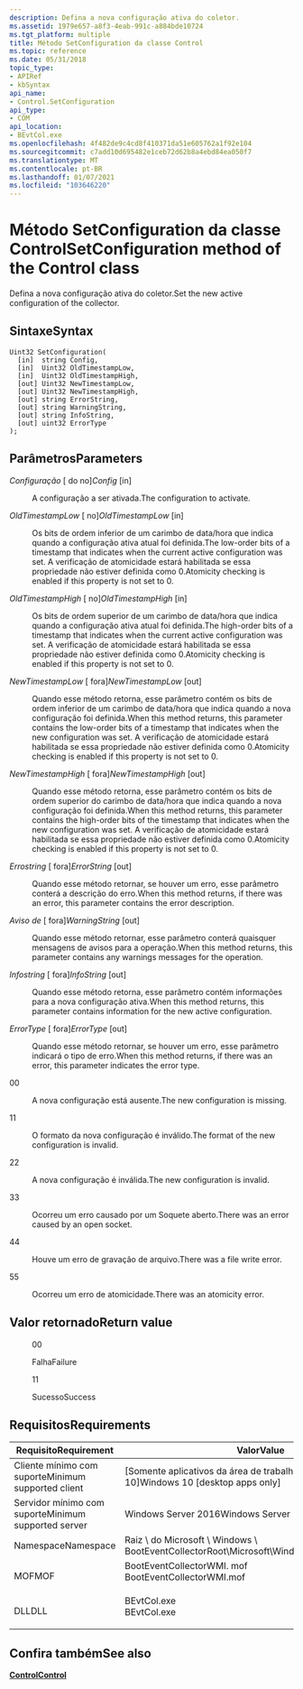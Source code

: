 ```yaml
---
description: Defina a nova configuração ativa do coletor.
ms.assetid: 1979e657-a8f3-4eab-991c-a884bde10724
ms.tgt_platform: multiple
title: Método SetConfiguration da classe Control
ms.topic: reference
ms.date: 05/31/2018
topic_type:
- APIRef
- kbSyntax
api_name:
- Control.SetConfiguration
api_type:
- COM
api_location:
- BEvtCol.exe
ms.openlocfilehash: 4f482de9c4cd8f410371da51e605762a1f92e104
ms.sourcegitcommit: c7add10d695482e1ceb72d62b8a4ebd84ea050f7
ms.translationtype: MT
ms.contentlocale: pt-BR
ms.lasthandoff: 01/07/2021
ms.locfileid: "103646220"
---
```

# <a name="setconfiguration-method-of-the-control-class"></a><span data-ttu-id="1c759-103">Método SetConfiguration da classe Control</span><span class="sxs-lookup"><span data-stu-id="1c759-103">SetConfiguration method of the Control class</span></span>

<span data-ttu-id="1c759-104">Defina a nova configuração ativa do coletor.</span><span class="sxs-lookup"><span data-stu-id="1c759-104">Set the new active configuration of the collector.</span></span>

## <a name="syntax"></a><span data-ttu-id="1c759-105">Sintaxe</span><span class="sxs-lookup"><span data-stu-id="1c759-105">Syntax</span></span>


```mof
Uint32 SetConfiguration(
  [in]  string Config,
  [in]  Uint32 OldTimestampLow,
  [in]  Uint32 OldTimestampHigh,
  [out] Uint32 NewTimestampLow,
  [out] Uint32 NewTimestampHigh,
  [out] string ErrorString,
  [out] string WarningString,
  [out] string InfoString,
  [out] uint32 ErrorType
);
```



## <a name="parameters"></a><span data-ttu-id="1c759-106">Parâmetros</span><span class="sxs-lookup"><span data-stu-id="1c759-106">Parameters</span></span>

<dl> <dt>

<span data-ttu-id="1c759-107">*Configuração* \[ do no\]</span><span class="sxs-lookup"><span data-stu-id="1c759-107">*Config* \[in\]</span></span>
</dt> <dd>

<span data-ttu-id="1c759-108">A configuração a ser ativada.</span><span class="sxs-lookup"><span data-stu-id="1c759-108">The configuration to activate.</span></span>

</dd> <dt>

<span data-ttu-id="1c759-109">*OldTimestampLow* \[ no\]</span><span class="sxs-lookup"><span data-stu-id="1c759-109">*OldTimestampLow* \[in\]</span></span>
</dt> <dd>

<span data-ttu-id="1c759-110">Os bits de ordem inferior de um carimbo de data/hora que indica quando a configuração ativa atual foi definida.</span><span class="sxs-lookup"><span data-stu-id="1c759-110">The low-order bits of a timestamp that indicates when the current active configuration was set.</span></span> <span data-ttu-id="1c759-111">A verificação de atomicidade estará habilitada se essa propriedade não estiver definida como 0.</span><span class="sxs-lookup"><span data-stu-id="1c759-111">Atomicity checking is enabled if this property is not set to 0.</span></span>

</dd> <dt>

<span data-ttu-id="1c759-112">*OldTimestampHigh* \[ no\]</span><span class="sxs-lookup"><span data-stu-id="1c759-112">*OldTimestampHigh* \[in\]</span></span>
</dt> <dd>

<span data-ttu-id="1c759-113">Os bits de ordem superior de um carimbo de data/hora que indica quando a configuração ativa atual foi definida.</span><span class="sxs-lookup"><span data-stu-id="1c759-113">The high-order bits of a timestamp that indicates when the current active configuration was set.</span></span> <span data-ttu-id="1c759-114">A verificação de atomicidade estará habilitada se essa propriedade não estiver definida como 0.</span><span class="sxs-lookup"><span data-stu-id="1c759-114">Atomicity checking is enabled if this property is not set to 0.</span></span>

</dd> <dt>

<span data-ttu-id="1c759-115">*NewTimestampLow* \[ fora\]</span><span class="sxs-lookup"><span data-stu-id="1c759-115">*NewTimestampLow* \[out\]</span></span>
</dt> <dd>

<span data-ttu-id="1c759-116">Quando esse método retorna, esse parâmetro contém os bits de ordem inferior de um carimbo de data/hora que indica quando a nova configuração foi definida.</span><span class="sxs-lookup"><span data-stu-id="1c759-116">When this method returns, this parameter contains the low-order bits of a timestamp that indicates when the new configuration was set.</span></span> <span data-ttu-id="1c759-117">A verificação de atomicidade estará habilitada se essa propriedade não estiver definida como 0.</span><span class="sxs-lookup"><span data-stu-id="1c759-117">Atomicity checking is enabled if this property is not set to 0.</span></span>

</dd> <dt>

<span data-ttu-id="1c759-118">*NewTimestampHigh* \[ fora\]</span><span class="sxs-lookup"><span data-stu-id="1c759-118">*NewTimestampHigh* \[out\]</span></span>
</dt> <dd>

<span data-ttu-id="1c759-119">Quando esse método retorna, esse parâmetro contém os bits de ordem superior do carimbo de data/hora que indica quando a nova configuração foi definida.</span><span class="sxs-lookup"><span data-stu-id="1c759-119">When this method returns, this parameter contains the high-order bits of the timestamp that indicates when the new configuration was set.</span></span> <span data-ttu-id="1c759-120">A verificação de atomicidade estará habilitada se essa propriedade não estiver definida como 0.</span><span class="sxs-lookup"><span data-stu-id="1c759-120">Atomicity checking is enabled if this property is not set to 0.</span></span>

</dd> <dt>

<span data-ttu-id="1c759-121">*Errostring* \[ fora\]</span><span class="sxs-lookup"><span data-stu-id="1c759-121">*ErrorString* \[out\]</span></span>
</dt> <dd>

<span data-ttu-id="1c759-122">Quando esse método retornar, se houver um erro, esse parâmetro conterá a descrição do erro.</span><span class="sxs-lookup"><span data-stu-id="1c759-122">When this method returns, if there was an error, this parameter contains the error description.</span></span>

</dd> <dt>

<span data-ttu-id="1c759-123">*Aviso de* \[ fora\]</span><span class="sxs-lookup"><span data-stu-id="1c759-123">*WarningString* \[out\]</span></span>
</dt> <dd>

<span data-ttu-id="1c759-124">Quando esse método retornar, esse parâmetro conterá quaisquer mensagens de avisos para a operação.</span><span class="sxs-lookup"><span data-stu-id="1c759-124">When this method returns, this parameter contains any warnings messages for the operation.</span></span>

</dd> <dt>

<span data-ttu-id="1c759-125">*Infostring* \[ fora\]</span><span class="sxs-lookup"><span data-stu-id="1c759-125">*InfoString* \[out\]</span></span>
</dt> <dd>

<span data-ttu-id="1c759-126">Quando esse método retorna, esse parâmetro contém informações para a nova configuração ativa.</span><span class="sxs-lookup"><span data-stu-id="1c759-126">When this method returns, this parameter contains information for the new active configuration.</span></span>

</dd> <dt>

<span data-ttu-id="1c759-127">*ErrorType* \[ fora\]</span><span class="sxs-lookup"><span data-stu-id="1c759-127">*ErrorType* \[out\]</span></span>
</dt> <dd>

<span data-ttu-id="1c759-128">Quando esse método retornar, se houver um erro, esse parâmetro indicará o tipo de erro.</span><span class="sxs-lookup"><span data-stu-id="1c759-128">When this method returns, if there was an error, this parameter indicates the error type.</span></span>

<dt>

<span data-ttu-id="1c759-129">0</span><span class="sxs-lookup"><span data-stu-id="1c759-129">0</span></span>
</dt> <dd>

<span data-ttu-id="1c759-130">A nova configuração está ausente.</span><span class="sxs-lookup"><span data-stu-id="1c759-130">The new configuration is missing.</span></span>

</dd> <dt>

<span data-ttu-id="1c759-131">1</span><span class="sxs-lookup"><span data-stu-id="1c759-131">1</span></span>
</dt> <dd>

<span data-ttu-id="1c759-132">O formato da nova configuração é inválido.</span><span class="sxs-lookup"><span data-stu-id="1c759-132">The format of the new configuration is invalid.</span></span>

</dd> <dt>

<span data-ttu-id="1c759-133">2</span><span class="sxs-lookup"><span data-stu-id="1c759-133">2</span></span>
</dt> <dd>

<span data-ttu-id="1c759-134">A nova configuração é inválida.</span><span class="sxs-lookup"><span data-stu-id="1c759-134">The new configuration is invalid.</span></span>

</dd> <dt>

<span data-ttu-id="1c759-135">3</span><span class="sxs-lookup"><span data-stu-id="1c759-135">3</span></span>
</dt> <dd>

<span data-ttu-id="1c759-136">Ocorreu um erro causado por um Soquete aberto.</span><span class="sxs-lookup"><span data-stu-id="1c759-136">There was an error caused by an open socket.</span></span>

</dd> <dt>

<span data-ttu-id="1c759-137">4</span><span class="sxs-lookup"><span data-stu-id="1c759-137">4</span></span>
</dt> <dd>

<span data-ttu-id="1c759-138">Houve um erro de gravação de arquivo.</span><span class="sxs-lookup"><span data-stu-id="1c759-138">There was a file write error.</span></span>

</dd> <dt>

<span data-ttu-id="1c759-139">5</span><span class="sxs-lookup"><span data-stu-id="1c759-139">5</span></span>
</dt> <dd>

<span data-ttu-id="1c759-140">Ocorreu um erro de atomicidade.</span><span class="sxs-lookup"><span data-stu-id="1c759-140">There was an atomicity error.</span></span>

</dd> </dl> </dd> </dl>

## <a name="return-value"></a><span data-ttu-id="1c759-141">Valor retornado</span><span class="sxs-lookup"><span data-stu-id="1c759-141">Return value</span></span>

<dl> <dt>


</dt> <dd>

<span data-ttu-id="1c759-142">0</span><span class="sxs-lookup"><span data-stu-id="1c759-142">0</span></span>

<span data-ttu-id="1c759-143">Falha</span><span class="sxs-lookup"><span data-stu-id="1c759-143">Failure</span></span>

</dd> <dt>


</dt> <dd>

<span data-ttu-id="1c759-144">1</span><span class="sxs-lookup"><span data-stu-id="1c759-144">1</span></span>

<span data-ttu-id="1c759-145">Sucesso</span><span class="sxs-lookup"><span data-stu-id="1c759-145">Success</span></span>

</dd> </dl>

## <a name="requirements"></a><span data-ttu-id="1c759-146">Requisitos</span><span class="sxs-lookup"><span data-stu-id="1c759-146">Requirements</span></span>



| <span data-ttu-id="1c759-147">Requisito</span><span class="sxs-lookup"><span data-stu-id="1c759-147">Requirement</span></span> | <span data-ttu-id="1c759-148">Valor</span><span class="sxs-lookup"><span data-stu-id="1c759-148">Value</span></span> |
|-------------------------------------|------------------------------------------------------------------------------------------------------|
| <span data-ttu-id="1c759-149">Cliente mínimo com suporte</span><span class="sxs-lookup"><span data-stu-id="1c759-149">Minimum supported client</span></span><br/> | <span data-ttu-id="1c759-150">\[Somente aplicativos da área de trabalho do Windows 10\]</span><span class="sxs-lookup"><span data-stu-id="1c759-150">Windows 10 \[desktop apps only\]</span></span><br/>                                                          |
| <span data-ttu-id="1c759-151">Servidor mínimo com suporte</span><span class="sxs-lookup"><span data-stu-id="1c759-151">Minimum supported server</span></span><br/> | <span data-ttu-id="1c759-152">Windows Server 2016</span><span class="sxs-lookup"><span data-stu-id="1c759-152">Windows Server 2016</span></span><br/>                                                                       |
| <span data-ttu-id="1c759-153">Namespace</span><span class="sxs-lookup"><span data-stu-id="1c759-153">Namespace</span></span><br/>                | <span data-ttu-id="1c759-154">Raiz \\ do Microsoft \\ Windows \\ BootEventCollector</span><span class="sxs-lookup"><span data-stu-id="1c759-154">Root\\Microsoft\\Windows\\BootEventCollector</span></span><br/>                                              |
| <span data-ttu-id="1c759-155">MOF</span><span class="sxs-lookup"><span data-stu-id="1c759-155">MOF</span></span><br/>                      | <dl> <span data-ttu-id="1c759-156"><dt>BootEventCollectorWMI. mof</dt></span><span class="sxs-lookup"><span data-stu-id="1c759-156"><dt>BootEventCollectorWMI.mof</dt></span></span> </dl> |
| <span data-ttu-id="1c759-157">DLL</span><span class="sxs-lookup"><span data-stu-id="1c759-157">DLL</span></span><br/>                      | <dl> <span data-ttu-id="1c759-158"><dt>BEvtCol.exe</dt></span><span class="sxs-lookup"><span data-stu-id="1c759-158"><dt>BEvtCol.exe</dt></span></span> </dl>               |



## <a name="see-also"></a><span data-ttu-id="1c759-159">Confira também</span><span class="sxs-lookup"><span data-stu-id="1c759-159">See also</span></span>

<dl> <dt>

[<span data-ttu-id="1c759-160">**Control**</span><span class="sxs-lookup"><span data-stu-id="1c759-160">**Control**</span></span>](control.md)
</dt> </dl>

 

 




